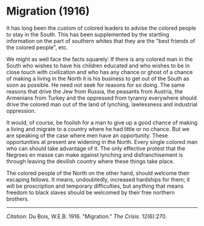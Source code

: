 <!--
title:   Migration
author:  Du Bois, W.E.B.
journal: The Crisis
year:    1916
volume:  12
issue:   6
pages:   270
-->
# Migration (1916)

It has long been the custom of colored leaders to advise the colored people to stay in the South. This has been supplemented by the startling information on the part of southern whites
that they are the "best friends of the colored people", etc.

We might as well face the facts squarely: If there is any colored man in the South who wishes to have his children educated and who wishes to be in close touch with civilization and who has any chance or ghost of a chance of making a living in the North it is his business to get out of the South as soon as possible. He need not seek for reasons for so doing. The same reasons that drive the Jew from Russia, the peasants from Austria, the Armenians from Turkey and the oppressed from tyranny everywhere should drive the colored man out of the land of lynching, lawlessness and industrial oppression.

It would, of course, be foolish for a man to give up a good chance of making a living and migrate to a country where he had little or no chance. But we are speaking of the case where men have an opportunity. These opportunities at present are widening in the North. Every single colored man who can should take advantage of it. The only effective protest that the Negroes en masse can make against lynching and dis­franchisement is through leaving the devilish country where these things take place.

The colored people of the North on the other hand, should welcome their escaping fellows. It means, undoubtedly, increased hardships for them; it will be proscription and temporary difficulties, but anything that means freedom to black slaves should be welcomed by their free northern brothers.


______________
*Citation:* Du Bois, W.E.B. 1916. "Migration." *The Crisis*. 12(6):270.
